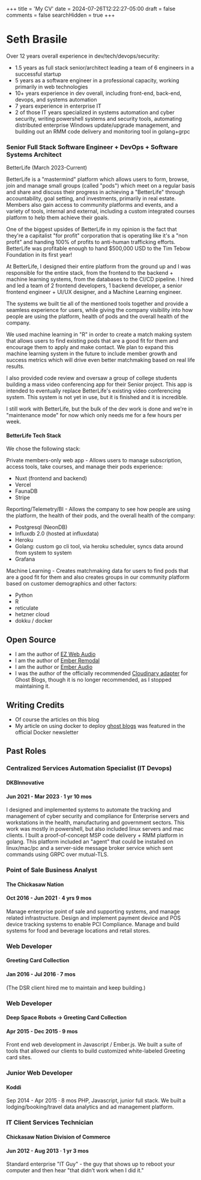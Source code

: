 +++
title = 'My CV'
date = 2024-07-26T12:22:27-05:00
draft = false
comments = false
searchHidden = true
+++

# Seth Brasile

Over 12 years overall experience in dev/tech/devops/security:

- 1.5 years as full stack senior/architect leading a team of 6 engineers in a successful startup
- 5 years as a software engineer in a professional capacity, working primarily in web technologies
- 10+ years experience in dev overall, including front-end, back-end, devops, and systems automation
- 7 years experience in enterprise IT
- 2 of those IT years specialized in systems automation and cyber security, writing powershell systems and security tools, automating distributed enterprise Windows update/upgrade management, and building out an RMM code delivery and monitoring tool in golang+grpc

### Senior Full Stack Software Engineer + DevOps + Software Systems Architect

BetterLife (March 2023-Current)

BetterLife is a "mastermind" platform which allows users to form, browse, join and manage small groups (called "pods") which meet on a regular basis and share and discuss their progress in achieving a "BetterLife" through accountability, goal setting, and investments, primarily in real estate. Members also gain access to community platforms and events, and a variety of tools, internal and external, including a custom integrated courses platform to help them achieve their goals.

One of the biggest upsides of BetterLife in my opinion is the fact that they're a capitalist "for profit" corporation that is operating like it's a "non profit" and handing 100% of profits to anti-human trafficking efforts. BetterLife was profitable enough to hand $500,000 USD to the Tim Tebow Foundation in its first year!

At BetterLife, I designed their entire platform from the ground up and I was responsible for the entire stack, from the frontend to the backend + machine learning systems, from the databases to the CI/CD pipeline. I hired and led a team of 2 frontend developers, 1 backend developer, a senior frontend engineer + UI/UX designer, and a Machine Learning engineer.

The systems we built tie all of the mentioned tools together and provide a seamless experience for users, while giving the company visibility into how people are using the platform, health of pods and the overall health of the company.

We used machine learning in "R" in order to create a match making system that allows users to find existing pods that are a good fit for them and encourage them to apply and make contact. We plan to expand this machine learning system in the future to include member growth and success metrics which will drive even better matchmaking based on real life results.

I also provided code review and oversaw a group of college students building a mass video conferencing app for their Senior project. This app is intended to eventually replace BetterLife's existing video conferencing system. This system is not yet in use, but it is finished and it is incredible.

I still work with BetterLife, but the bulk of the dev work is done and we're in "maintenance mode" for now which only needs me for a few hours per week.

#### BetterLife Tech Stack

We chose the following stack:

Private members-only web app - Allows users to manage subscription, access tools, take courses, and manage their pods experience:
- Nuxt (frontend and backend)
- Vercel
- FaunaDB
- Stripe

Reporting/Telemetry/BI - Allows the company to see how people are using the platform, the health of their pods, and the overall health of the company:
- Postgresql (NeonDB)
- Influxdb 2.0 (hosted at influxdata)
- Heroku
- Golang: custom go cli tool, via heroku scheduler, syncs data around from system to system
- Grafana

Machine Learning - Creates matchmaking data for users to find pods that are a good fit for them and also creates groups in our community platform based on customer demographics and other factors:
- Python
- R
- reticulate
- hetzner cloud
- dokku / docker

## Open Source
- I am the author of [EZ Web Audio](https://github.com/sethbrasile/ez-web-audio)
- I am the author of [Ember Remodal](https://sethbrasile.github.io/ember-remodal/)
- I am the author or [Ember Audio](https://sethbrasile.github.io/ember-audio/)
- I was the author of the officially recommended [Cloudinary adapter](https://github.com/sethbrasile/ghost-cloudinary-store) for Ghost Blogs, though it is no longer recommended, as I stopped maintaining it.

## Writing Credits

- Of course the articles on this blog
- My article on using docker to deploy [ghost blogs](/posts/how-to-run-multiple-dockerized-proxied-spdyd-and-pagespeedified-ghost-blogs-with-4-commands/)
  was featured in the official Docker newsletter

## Past Roles

### Centralized Services Automation Specialist (IT Devops)
#### DKBInnovative
#### Jun 2021 - Mar 2023 · 1 yr 10 mos

I designed and implemented systems to automate the tracking and management of cyber security and compliance for Enterprise servers and workstations in the health, manufacturing and government sectors. This work was mostly in powershell, but also included linux servers and mac clients. I built a proof-of-concept MSP code delivery + RMM platform in golang. This platform included an "agent" that could be installed on linux/mac/pc and a server-side message broker service which sent commands using GRPC over mutual-TLS.

### Point of Sale Business Analyst
#### The Chickasaw Nation
#### Oct 2016 - Jun 2021 · 4 yrs 9 mos

Manage enterprise point of sale and supporting systems, and manage related infrastructure. Design and implement payment device and POS device tracking systems to enable PCI Compliance. Manage and build systems for food and beverage locations and retail stores.

### Web Developer
#### Greeting Card Collection
#### Jan 2016 - Jul 2016 · 7 mos

(The DSR client hired me to maintain and keep building.)

### Web Developer
#### Deep Space Robots -> Greeting Card Collection
#### Apr 2015 - Dec 2015 · 9 mos

Front end web development in Javascript / Ember.js. We built a suite of tools that allowed our clients to build customized white-labeled Greeting card sites.

### Junior Web Developer
#### Koddi
Sep 2014 - Apr 2015 · 8 mos
PHP, Javascript, junior full stack. We built a lodging/booking/travel data analytics and ad management platform.

### IT Client Services Technician
#### Chickasaw Nation Division of Commerce
#### Jun 2012 - Aug 2013 · 1 yr 3 mos

Standard enterprise "IT Guy" - the guy that shows up to reboot your computer and then hear "that didn't work when I did it."
